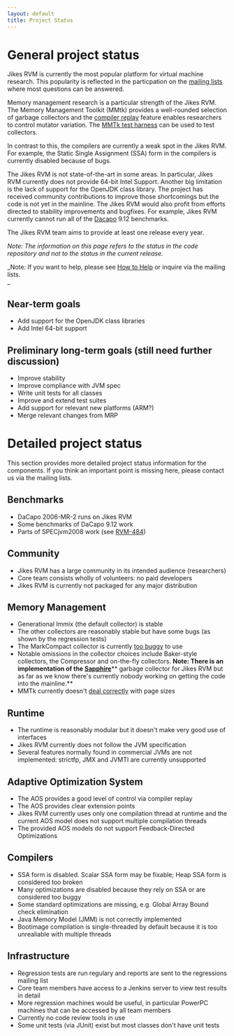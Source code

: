 ```yaml
--- 
layout: default 
title: Project Status
---
```


# General project status

Jikes RVM is currently the most popular platform for virtual machine research. This popularity is reflected in the particpation on the [mailing lists](Mailing-Lists.html) where most questions can be answered.

Memory management research is a particular strength of the Jikes RVM. The Memory Management Toolkit (MMtk) provides a well-rounded selection of garbage collectors and the [compiler replay](http://docs.codehaus.org/display/RVM/Experimental+Guidelines) feature enables researchers to control mutator variation. The [MMTk test harness](http://docs.codehaus.org/display/RVM/The+MMTk+Test+Harness) can be used to test collectors.

In contrast to this, the compilers are currently a weak spot in the Jikes RVM. For example, the Static Single Assignment (SSA) form in the compilers is currently disabled because of bugs.

The Jikes RVM is not state-of-the-art in some areas. In particular, Jikes RVM currently does not provide 64-bit Intel Support. Another big limitation is the lack of support for the OpenJDK class library. The project has received community contributions to improve those shortcomings but the code is not yet in the mainline. The Jikes RVM would also profit from efforts directed to stability improvements and bugfixes. For example, Jikes RVM currently cannot run all of the [Dacapo](http://www.dacapobench.org/) 9.12 benchmarks.

The Jikes RVM team aims to provide at least one release every year.

_Note: The information on this page refers to the status in the code repository and not to the status in the current release._

_Note: If you want to help, please see [How to Help](How-to-Help.html) or inquire via the mailing lists.  
_

## Near-term goals

- Add support for the OpenJDK class libraries
- Add Intel 64-bit support

## Preliminary long-term goals (still need further discussion)

- Improve stability
- Improve compliance with JVM spec
- Write unit tests for all classes
- Improve and extend test suites
- Add support for relevant new platforms (ARM?)
- Merge relevant changes from MRP

# Detailed project status

This section provides more detailed project status information for the components. If you think an important point is missing here, please contact us via the mailing lists.

## Benchmarks

- DaCapo 2006-MR-2 runs on Jikes RVM
- Some benchmarks of DaCapo 9.12 work
- Parts of SPECjvm2008 work (see [RVM-484](http://jira.codehaus.org/browse/RVM-484))

## Community

- Jikes RVM has a large community in its intended audience (researchers)
- Core team consists wholly of volunteers: no paid developers
- Jikes RVM is currently not packaged for any major distribution

## Memory Management

- Generational Immix (the default collector) is stable
- The other collectors are reasonably stable but have some bugs (as shown by the regression tests)
- The MarkCompact collector is currently [too buggy](http://jira.codehaus.org/browse/RVM-1039) to use
- Notable omissions in the collector choices include Baker-style collectors, the Compressor and on-the-fly collectors. **Note: There is an implementation of the [Sapphire](http://jira.codehaus.org/browse/RVM-893)**** garbage collector for Jikes RVM but as far as we know there's currently nobody working on getting the code into the mainline.**
- MMTk currently doesn't [deal correctly](https://jira.codehaus.org/browse/RVM-816) with page sizes

## Runtime

- The runtime is reasonably modular but it doesn't make very good use of interfaces
- Jikes RVM currently does not follow the JVM specification
- Several features normally found in commercial JVMs are not implemented: strictfp, JMX and JVMTI are currently unsupported

## Adaptive Optimization System

- The AOS provides a good level of control via compiler replay
- The AOS provides clear extension points
- Jikes RVM currently uses only one compilation thread at runtime and the current AOS model does not support multiple compilation threads
- The provided AOS models do not support Feedback-Directed Optimizations

## Compilers

- SSA form is disabled. Scalar SSA form may be fixable; Heap SSA form is considered too broken
- Many optimizations are disabled because they rely on SSA or are considered too buggy
- Some standard optimizations are missing, e.g. Global Array Bound check elimination
- Java Memory Model (JMM) is not correctly implemented
- Bootimage compilation is single-threaded by default because it is too unrealiable with multiple threads

## Infrastructure

- Regression tests are run regulary and reports are sent to the regressions mailing list
- Core team members have access to a Jenkins server to view test results in detail
- More regression machines would be useful, in particular PowerPC machines that can be accessed by all team members
- Currently no code review tools in use
- Some unit tests (via JUnit) exist but most classes don't have unit tests
